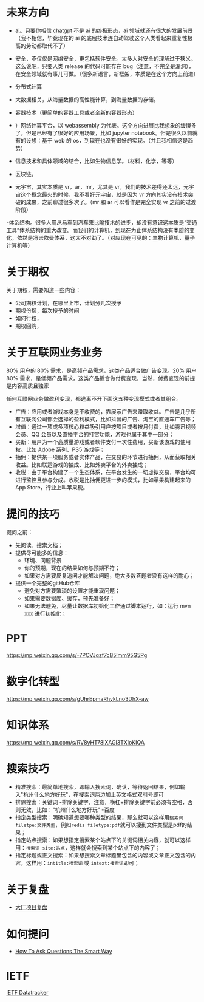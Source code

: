 # 未来方向

- ai。只要你相信 chatgpt 不是 ai 的终极形态，ai 领域就还有很大的发展前景（我不相信，毕竟现在的 ai 的底层技术连自动驾驶这个人类看起来重复性极高的劳动都取代不了）

- 安全，不仅仅是网络安全，更包括软件安全。太多人对安全的理解过于狭义。这么说吧，只要人类 release 的代码可能存在 bug（注意，不完全是漏洞），在安全领域就有事儿可做。（很多新语言，新框架，本质是在这个方向上前进）

- 分布式计算

- 大数据相关，从海量数据的高性能计算，到海量数据的存储。

- 容器技术（更简单的容器工具或者全新的容器形态）

- ）网络计算平台，以 webassembly 为代表。这个方向进展比我想象的缓慢多了，但是已经有了很好的应用场景，比如 jupyter notebook。但是很久以前就有的设想：基于 web 的 os，到现在也没有很好的实现。（并且我相信这是趋势）

- 信息技术和具体领域的结合，比如生物信息学。（材料，化学，等等）

- 区块链。

- 元宇宙，其实本质是 vr，ar，mr，尤其是 vr，我们的技术差得还太远，元宇宙这个概念最火的时候，我不看好元宇宙，就是因为 vr 方向其实没有技术突破的成果，之前聊过很多次了。（mr 和 ar 可以看作是完全实现 vr 之前的过渡阶段）

-体系结构。很多人用从马车到汽车来比喻技术的进步，却没有意识这本质是“交通工具”体系结构的重大改变。而我们的计算机，到现在为止体系结构没有本质的变化，依然是冯诺依曼体系，这太不对劲了。（对应现在可见的：生物计算机，量子计算机等）


# 关于期权

关于期权，需要知道一些内容：
- 公司期权计划，在哪里上市，计划分几次授予
- 期权份额，每次授予的时间
- 如何行权，
- 期权回购，

# 关于互联网业务业务

80% 用户的 80% 需求，是高频产品需求，这类产品适合做广告变现。20% 用户 80% 需求，是低频产品需求，这类产品适合做付费变现，当然，付费变现的前提是内容高质且独家

任何互联网业务做盈利变现，都逃离不开下面这五种变现模式或者其组合。
- 广告：应用或者游戏本身是不收费的，靠展示广告来赚取收益。广告是几乎所有互联网公司都会选择的盈利模式，比如抖音的广告、淘宝的直通车广告等；
- 增值：通过一项或多项核心权益吸引用户按项目或者按月付费，比如腾讯视频会员、QQ 会员以及直播平台的打赏功能，游戏也属于其中一部分；
- 买断：用户为一个高质量游戏或者软件支付一次性费用，买断该游戏的使用权。比如 Adobe 系列、PS5 游戏等；
- 抽佣：提供某一项服务或者实体产品，在交易的环节进行抽佣，从而获取相关收益。比如联运游戏的抽成、比如外卖平台的外卖抽成；
- 收税：由于平台构建了一个生态体系，在平台发生的一切虚拟交易，平台均可进行监控且参与分成。收税是比抽佣更进一步的模式，比如苹果构建起来的 App Store，行业上叫苹果税。

# 提问的技巧

提问之前：
- 先阅读、搜索文档；
- 提供尽可能多的信息：
    - 环境、问题背景
    - 你的预期，现在的结果如何与预期不符；
    - 如果对方需要反复追问才能解决问题，绝大多数答题者没有这样的耐心；
- 提供一个完整的gitHub仓库
    - 避免对方需要繁琐的设置才能重现问题；
    - 如果需要数据库、缓存，预先准备好；
    - 如果无法避免，尽量让数据库初始化工作通过脚本运行，如：运行 mvn xxx 进行初始化；

# PPT

https://mp.weixin.qq.com/s/-7POVJqzf7cB5lmm95G5Pg

# 数字化转型

https://mp.weixin.qq.com/s/gUhrEpmaRhykLno3DhX-aw

# 知识体系

https://mp.weixin.qq.com/s/RV8yHT78lXAGl3TXIoKIQA

# 搜索技巧

- 精准搜索：最简单地搜索，即输入搜索词，确认，等待返回结果，例如输入"杭州什么地方好玩"，在搜索词两边加上英文格式双引号即可
- 排除搜索：关键词 -排除关键字，注意，横杠+排除关键字前必须有空格，否则无效，比如："杭州什么地方好玩" -百度
- 指定类型搜索：明确知道想要哪种类型的结果，那么就可以这样用`搜索词 filetpe:文件类型`，例如`redis filetype:pdf`就可以搜到文件类型是pdf的结果；
- 指定站点搜索：如果想指定搜索某个站点下的关键词相关内容，就可以这样用：`搜索词 site:站点`，这样就会搜索到某个站点下的内容了；
- 指定标题或正文搜索：如果想搜索文章标题里包含的内容或文章正文包含的内容，这样用：`intitle:搜索词` 或 `intext:搜索词`即可；

# 关于复盘

- [大厂项目复盘](https://www.yuque.com/wikidesign/ykf0s9)

# 如何提问

- [How To Ask Questions The Smart Way](https://github.com/chenlanqing/How-To-Ask-Questions-The-Smart-Way)

# IETF

[IETF Datatracker](https://datatracker.ietf.org/)

